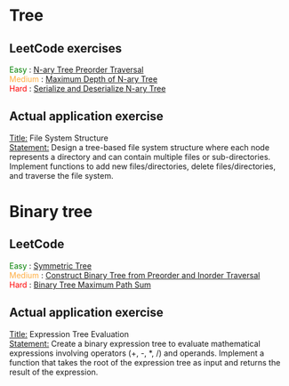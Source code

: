 # Tree
## LeetCode exercises

<div>
  <span style="color: green">Easy</span> : <a href="https://leetcode.com/problems/n-ary-tree-preorder-traversal/">N-ary Tree Preorder Traversal</a><br>
  <span style="color: #FFAE42">Medium</span> : <a href="https://leetcode.com/problems/maximum-depth-of-n-ary-tree/">Maximum Depth of N-ary Tree</a><br>
  <span style="color: red">Hard</span> : <a href="https://leetcode.com/problems/serialize-and-deserialize-n-ary-tree/">Serialize and Deserialize N-ary Tree</a><br>
</div>

## Actual application exercise

<u>Title:</u> File System Structure<br>
<u>Statement:</u> Design a tree-based file system structure where each node represents a directory and can contain multiple files or sub-directories. Implement functions to add new files/directories, delete files/directories, and traverse the file system.

# Binary tree
## LeetCode 

<div>
  <span style="color: green">Easy</span> : <a href="https://leetcode.com/problems/symmetric-tree/">Symmetric Tree</a><br>
  <span style="color: #FFAE42">Medium</span> : <a href="https://leetcode.com/problems/construct-binary-tree-from-preorder-and-inorder-traversal/">Construct Binary Tree from Preorder and Inorder Traversal</a><br>
  <span style="color: red">Hard</span> : <a href="https://leetcode.com/problems/binary-tree-maximum-path-sum/">Binary Tree Maximum Path Sum</a><br>
</div>

## Actual application exercise

<u>Title:</u> Expression Tree Evaluation<br>
<u>Statement:</u> Create a binary expression tree to evaluate mathematical expressions involving operators (+, -, *, /) and operands. Implement a function that takes the root of the expression tree as input and returns the result of the expression.